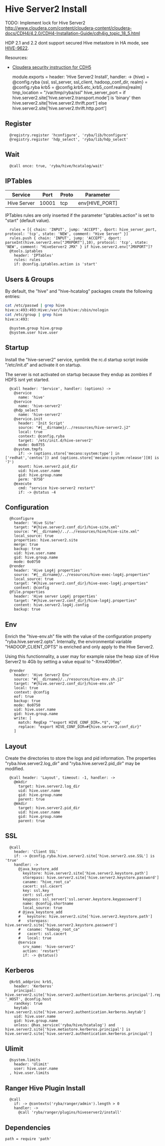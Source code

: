 
# Hive Server2 Install

TODO: Implement lock for Hive Server2
http://www.cloudera.com/content/cloudera-content/cloudera-docs/CDH4/4.2.0/CDH4-Installation-Guide/cdh4ig_topic_18_5.html

HDP 2.1 and 2.2 dont support secured Hive metastore in HA mode, see
[HIVE-9622](https://issues.apache.org/jira/browse/HIVE-9622).

Resources:
*   [Cloudera security instruction for CDH5](http://www.cloudera.com/content/cloudera/en/documentation/core/latest/topics/cdh_sg_hiveserver2_security.html)

    module.exports =  header: 'Hive Server2 Install', handler: ->
      {hive} = @config.ryba
      {ssl, ssl_server, ssl_client, hadoop_conf_dir, realm} = @config.ryba
      krb5 = @config.krb5.etc_krb5_conf.realms[realm]
      tmp_location = "/var/tmp/ryba/ssl"
      hive_server_port = if hive.server2.site['hive.server2.transport.mode'] is 'binary'
      then hive.server2.site['hive.server2.thrift.port']
      else hive.server2.site['hive.server2.thrift.http.port']

## Register

      @registry.register 'hconfigure', 'ryba/lib/hconfigure'
      @registry.register 'hdp_select', 'ryba/lib/hdp_select'

## Wait

      @call once: true, 'ryba/hive/hcatalog/wait'

## IPTables

| Service        | Port  | Proto | Parameter            |
|----------------|-------|-------|----------------------|
| Hive Server    | 10001 | tcp   | env[HIVE_PORT]       |


IPTables rules are only inserted if the parameter "iptables.action" is set to
"start" (default value).

      rules = [{ chain: 'INPUT', jump: 'ACCEPT', dport: hive_server_port, protocol: 'tcp', state: 'NEW', comment: "Hive Server" }]
      rules.push { chain: 'INPUT', jump: 'ACCEPT', dport: parseInt(hive.server2.env["JMXPORT"],10), protocol: 'tcp', state: 'NEW', comment: "HiveServer2 JMX" } if hive.server2.env["JMXPORT"]?
      @tools.iptables
        header: 'IPTables'
        rules: rules
        if: @config.iptables.action is 'start'

## Users & Groups

By default, the "hive" and "hive-hcatalog" packages create the following
entries:

```bash
cat /etc/passwd | grep hive
hive:x:493:493:Hive:/var/lib/hive:/sbin/nologin
cat /etc/group | grep hive
hive:x:493:
```

      @system.group hive.group
      @system.user hive.user

## Startup

Install the "hive-server2" service, symlink the rc.d startup script
inside "/etc/init.d" and activate it on startup.

The server is not activated on startup because they endup as zombies if HDFS
isnt yet started.

      @call header: 'Service', handler: (options) ->
        @service
          name: 'hive'
        @service
          name: 'hive-server2'
        @hdp_select
          name: 'hive-server2'
        @service.init
          header: 'Init Script'
          source: "#{__dirname}/../resources/hive-server2.j2"
          local: true
          context: @config.ryba
          target: '/etc/init.d/hive-server2'
          mode: 0o0755
        @system.tmpfs
          if: -> (options.store['mecano:system:type'] in ['redhat','centos']) and (options.store['mecano:system:release'][0] is '7')
          mount: hive.server2.pid_dir
          uid: hive.user.name
          gid: hive.group.name
          perm: '0750'
        @execute
          cmd: "service hive-server2 restart"
          if: -> @status -4

## Configuration

      @hconfigure
        header: 'Hive Site'
        target: "#{hive.server2.conf_dir}/hive-site.xml"
        source: "#{__dirname}/../../resources/hive/hive-site.xml"
        local_source: true
        properties: hive.server2.site
        merge: true
        backup: true
        uid: hive.user.name
        gid: hive.group.name
        mode: 0o0750
      @render
        header: 'Hive Log4j properties'
        source: "#{__dirname}/../resources/hive-exec-log4j.properties"
        local_source: true
        target: "#{hive.server2.conf_dir}/hive-exec-log4j.properties"
        context: @config
      @file.properties
        header: 'Hive server Log4j properties'
        target: "#{hive.server2.conf_dir}/hive-log4j.properties"
        content: hive.server2.log4j.config
        backup: true

## Env

Enrich the "hive-env.sh" file with the value of the configuration property
"ryba.hive.server2.opts". Internally, the environmental variable
"HADOOP_CLIENT_OPTS" is enriched and only apply to the Hive Server2.

Using this functionnality, a user may for example raise the heap size of Hive
Server2 to 4Gb by setting a value equal to "-Xmx4096m".

      @render
        header: 'Hive Server2 Env'
        source: "#{__dirname}/../resources/hive-env.sh.j2"
        target: "#{hive.server2.conf_dir}/hive-env.sh"
        local: true
        context: @config
        eof: true
        backup: true
        mode: 0o0750
        uid: hive.user.name
        gid: hive.group.name
        write: [
          match: RegExp "^export HIVE_CONF_DIR=.*$", 'mg'
          replace: "export HIVE_CONF_DIR=#{hive.server2.conf_dir}"
        ]

## Layout

Create the directories to store the logs and pid information. The properties
"ryba.hive.server2.log\_dir" and "ryba.hive.server2.pid\_dir" may be modified.

      @call header: 'Layout', timeout: -1, handler: ->
        @mkdir
          target: hive.server2.log_dir
          uid: hive.user.name
          gid: hive.group.name
          parent: true
        @mkdir
          target: hive.server2.pid_dir
          uid: hive.user.name
          gid: hive.group.name
          parent: true

## SSL

      @call
        header: 'Client SSL'
        if: -> @config.ryba.hive.server2.site['hive.server2.use.SSL'] is 'true'
        handler: ->
          @java_keystore_add
            keystore: hive.server2.site['hive.server2.keystore.path']
            storepass: hive.server2.site['hive.server2.keystore.password']
            caname: "hive_root_ca"
            cacert: ssl.cacert
            key: ssl.key
            cert: ssl.cert
            keypass: ssl_server['ssl.server.keystore.keypassword']
            name: @config.shortname
            local_source: true
          # @java_keystore_add
          #   keystore: hive.server2.site['hive.server2.keystore.path']
          #   storepass: hive.server2.site['hive.server2.keystore.password']
          #   caname: "hadoop_root_ca"
          #   cacert: ssl.cacert
          #   local: true
          @service
            srv_name: 'hive-server2'
            action: 'restart'
            if: -> @status()

## Kerberos

      @krb5_addprinc krb5,
        header: 'Kerberos'
        principal: hive.server2.site['hive.server2.authentication.kerberos.principal'].replace '_HOST', @config.host
        randkey: true
        keytab: hive.server2.site['hive.server2.authentication.kerberos.keytab']
        uid: hive.user.name
        gid: hive.group.name
        unless: @has_service('ryba/hive/hcatalog') and hive.server2.site['hive.metastore.kerberos.principal'] is hive.server2.site['hive.server2.authentication.kerberos.principal']

## Ulimit

      @system.limits
        header: 'Ulimit'
        user: hive.user.name
      , hive.user.limits

## Ranger Hive Plugin Install

      @call
        if: -> @contexts('ryba/ranger/admin').length > 0
        handler: ->
          @call 'ryba/ranger/plugins/hiveserver2/install'

## Dependencies

    path = require 'path'
